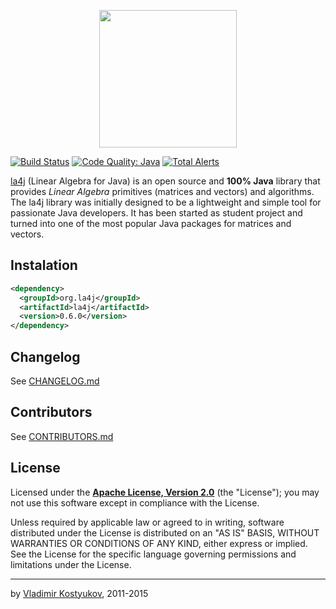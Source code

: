 <p align="center">
  <img src="https://raw.github.com/vkostyukov/la4j/master/la4j-logo.png" width="220px" />
<p>

[![Build Status](https://travis-ci.org/vkostyukov/la4j.svg?branch=master)](https://travis-ci.org/vkostyukov/la4j)
[![Code Quality: Java](https://img.shields.io/lgtm/grade/java/g/vkostyukov/la4j.svg?logo=lgtm&logoWidth=18)](https://lgtm.com/projects/g/vkostyukov/la4j/context:java)
[![Total Alerts](https://img.shields.io/lgtm/alerts/g/vkostyukov/la4j.svg?logo=lgtm&logoWidth=18)](https://lgtm.com/projects/g/vkostyukov/la4j/alerts)

[la4j](http://la4j.org) (Linear Algebra for Java) is an open source and **100% Java** library that provides _Linear 
Algebra_ primitives (matrices  and vectors) and algorithms. The la4j library was initially designed to be a lightweight 
and simple tool for passionate Java developers. It has been started as student project and turned into one of the most 
popular Java packages for matrices and vectors.

Instalation
-----------
```xml
<dependency>
  <groupId>org.la4j</groupId>
  <artifactId>la4j</artifactId>
  <version>0.6.0</version>
</dependency>
```

Changelog
------------
See [CHANGELOG.md](https://github.com/vkostyukov/la4j/blob/master/CHANGELOG.md)
 
Contributors
------------

See [CONTRIBUTORS.md](https://github.com/vkostyukov/la4j/blob/master/CONTRIBUTORS.md)

License
-------

Licensed under the **[Apache License, Version 2.0](http://www.apache.org/licenses/LICENSE-2.0)** (the "License");
you may not use this software except in compliance with the License.

Unless required by applicable law or agreed to in writing, software
distributed under the License is distributed on an "AS IS" BASIS,
WITHOUT WARRANTIES OR CONDITIONS OF ANY KIND, either express or implied.
See the License for the specific language governing permissions and
limitations under the License.

----
by [Vladimir Kostyukov](https://twitter.com/vkostyukov), 2011-2015


